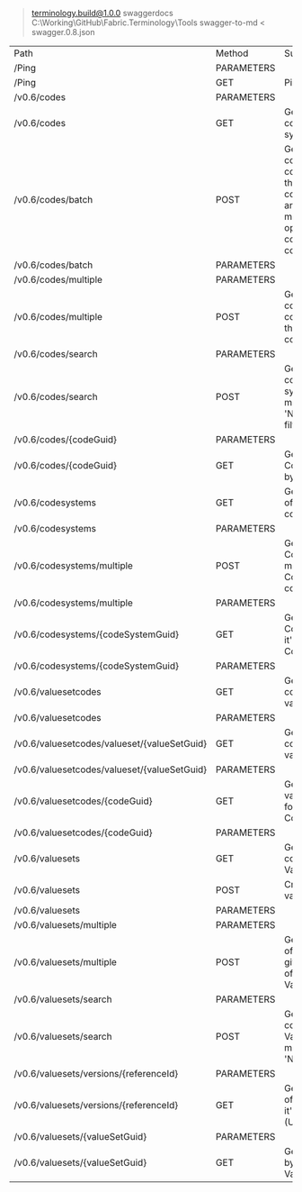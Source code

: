 
> terminology.build@1.0.0 swaggerdocs C:\Working\GitHub\Fabric.Terminology\Tools
> swagger-to-md < swagger.0.8.json

<table><tr><td>Path</td><td>Method</td><td>Summary</td></tr><tr><td>/Ping</td><td>PARAMETERS</td><td></td></tr><tr><td>/Ping</td><td>GET</td><td>Ping</td></tr><tr><td>/v0.6/codes</td><td>PARAMETERS</td><td></td></tr><tr><td>/v0.6/codes</td><td>GET</td><td>Gets a paged collection of code system codes</td></tr><tr><td>/v0.6/codes/batch</td><td>POST</td><td>Gets an array of code system codes matching the 'codes' collection and an array non matching 'codes', optionally constrained by code system</td></tr><tr><td>/v0.6/codes/batch</td><td>PARAMETERS</td><td></td></tr><tr><td>/v0.6/codes/multiple</td><td>PARAMETERS</td><td></td></tr><tr><td>/v0.6/codes/multiple</td><td>POST</td><td>Gets an array of code system codes matching the CodeGuid collection</td></tr><tr><td>/v0.6/codes/search</td><td>PARAMETERS</td><td></td></tr><tr><td>/v0.6/codes/search</td><td>POST</td><td>Gets a paged collection of code system codes matching the 'Name' or 'Code' filter</td></tr><tr><td>/v0.6/codes/{codeGuid}</td><td>PARAMETERS</td><td></td></tr><tr><td>/v0.6/codes/{codeGuid}</td><td>GET</td><td>Gets a CodeSystemCode by it's CodeGuid</td></tr><tr><td>/v0.6/codesystems</td><td>GET</td><td>Gets a collection of all available code systems</td></tr><tr><td>/v0.6/codesystems</td><td>PARAMETERS</td><td></td></tr><tr><td>/v0.6/codesystems/multiple</td><td>POST</td><td>Gets an array of CodeSystems matching the CodeSystemGuid collection</td></tr><tr><td>/v0.6/codesystems/multiple</td><td>PARAMETERS</td><td></td></tr><tr><td>/v0.6/codesystems/{codeSystemGuid}</td><td>GET</td><td>Gets a CodeSystem by it's CodeSystemGuid</td></tr><tr><td>/v0.6/codesystems/{codeSystemGuid}</td><td>PARAMETERS</td><td></td></tr><tr><td>/v0.6/valuesetcodes</td><td>GET</td><td>Gets a paged collection of value set codes</td></tr><tr><td>/v0.6/valuesetcodes</td><td>PARAMETERS</td><td></td></tr><tr><td>/v0.6/valuesetcodes/valueset/{valueSetGuid}</td><td>GET</td><td>Gets a paged collection of value set codes</td></tr><tr><td>/v0.6/valuesetcodes/valueset/{valueSetGuid}</td><td>PARAMETERS</td><td></td></tr><tr><td>/v0.6/valuesetcodes/{codeGuid}</td><td>GET</td><td>Gets a list of value set codes for a given a CodeGuid</td></tr><tr><td>/v0.6/valuesetcodes/{codeGuid}</td><td>PARAMETERS</td><td></td></tr><tr><td>/v0.6/valuesets</td><td>GET</td><td>Gets a paged collection of ValueSets</td></tr><tr><td>/v0.6/valuesets</td><td>POST</td><td>Creates a new value set</td></tr><tr><td>/v0.6/valuesets</td><td>PARAMETERS</td><td></td></tr><tr><td>/v0.6/valuesets/multiple</td><td>PARAMETERS</td><td></td></tr><tr><td>/v0.6/valuesets/multiple</td><td>POST</td><td>Gets a collection of ValueSet's given a collection of ValueSetGuid(s)</td></tr><tr><td>/v0.6/valuesets/search</td><td>PARAMETERS</td><td></td></tr><tr><td>/v0.6/valuesets/search</td><td>POST</td><td>Gets a paged collection of ValueSet's matching the 'Name' filter</td></tr><tr><td>/v0.6/valuesets/versions/{referenceId}</td><td>PARAMETERS</td><td></td></tr><tr><td>/v0.6/valuesets/versions/{referenceId}</td><td>GET</td><td>Gets all versions of a ValueSet by it's published ID (Usually OID)</td></tr><tr><td>/v0.6/valuesets/{valueSetGuid}</td><td>PARAMETERS</td><td></td></tr><tr><td>/v0.6/valuesets/{valueSetGuid}</td><td>GET</td><td>Gets a ValueSet by it's ValueSetGuid</td></tr></table>

